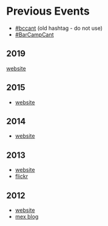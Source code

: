 Previous Events
===============

* [#bccant](https://twitter.com/search?q=%23bccant) (old hashtag - do not use)
* [#BarCampCant](https://twitter.com/search?q=%23BarCampCant)

2019
----

[website](https://web.archive.org/web/20190606203132/http://barcampcanterbury.com/)

2015
----

* [website](https://web.archive.org/web/20160423191619/http://barcampcanterbury.com/)

2014
----

* [website](https://web.archive.org/web/20141216225333/http://barcampcanterbury.com/)

2013
----

* [website](https://web.archive.org/web/20130703101341/http://barcampcanterbury.com/)
* [flickr](https://www.flickr.com/groups/2188255@N20/pool/)

2012
----

* [website](https://web.archive.org/web/20120405203720/http://www.barcampcanterbury.com/)
* [mex blog](https://web.archive.org/web/20180903112641/https://canthack.org/2012/05/barcamp-canterbury-recap/)